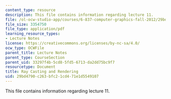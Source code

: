 ```yaml
---
content_type: resource
description: This file contains information regarding lecture 11.
file: /ol-ocw-studio-app/courses/6-837-computer-graphics-fall-2012/29bd4790c263bfc21cd471e1d5549107_MIT6_837F12_Lec11.pdf
file_size: 3354750
file_type: application/pdf
learning_resource_types:
- Lecture Notes
license: https://creativecommons.org/licenses/by-nc-sa/4.0/
ocw_type: OCWFile
parent_title: Lecture Notes
parent_type: CourseSection
parent_uid: 33297f4b-5cd8-5fd5-6713-da2dd75bc9f7
resourcetype: Document
title: Ray Casting and Rendering
uid: 29bd4790-c263-bfc2-1cd4-71e1d5549107
---
```

This file contains information regarding lecture 11.
